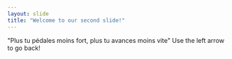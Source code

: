 ```yaml
---
layout: slide
title: "Welcome to our second slide!"
---
```

"Plus tu pédales moins fort, plus tu avances moins vite"
Use the left arrow to go back!
